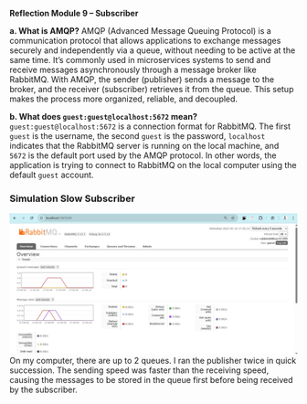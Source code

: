 **Reflection Module 9 – Subscriber**

**a. What is AMQP?**
AMQP (Advanced Message Queuing Protocol) is a communication protocol that allows applications to exchange messages securely and independently via a queue, without needing to be active at the same time. It’s commonly used in microservices systems to send and receive messages asynchronously through a message broker like RabbitMQ. With AMQP, the sender (publisher) sends a message to the broker, and the receiver (subscriber) retrieves it from the queue. This setup makes the process more organized, reliable, and decoupled.

**b. What does `guest:guest@localhost:5672` mean?**
`guest:guest@localhost:5672` is a connection format for RabbitMQ. The first `guest` is the username, the second `guest` is the password, `localhost` indicates that the RabbitMQ server is running on the local machine, and `5672` is the default port used by the AMQP protocol. In other words, the application is trying to connect to RabbitMQ on the local computer using the default `guest` account.

### Simulation Slow Subscriber
![Simulation slow subscriber](image/SimulationSlowSubscriber.jpg)
On my computer, there are up to 2 queues. I ran the publisher twice in quick succession. The sending speed was faster than the receiving speed, causing the messages to be stored in the queue first before being received by the subscriber.
